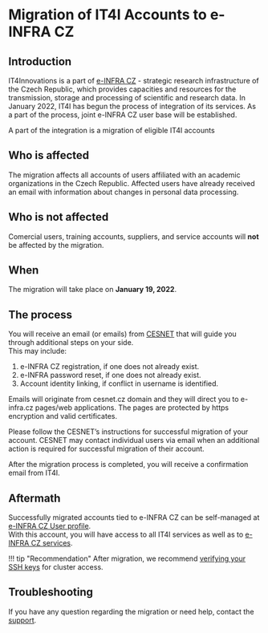 # Migration of IT4I Accounts to e-INFRA CZ

## Introduction

IT4Innovations is a part of [e-INFRA CZ][1] - strategic research infrastructure of the Czech Republic, which provides capacities and resources for the transmission, storage and processing of scientific and research data. In January 2022, IT4I has begun the process of integration of its services. As a part of the process, joint e-INFRA CZ user base will be established.

A part of the integration is a migration of eligible IT4I accounts 


## Who is affected

The migration affects all accounts of users affiliated with an academic organizations in the Czech Republic. Affected users have already received an email with information about changes in personal data processing. 

## Who is not affected 

Comercial users, training accounts, suppliers, and service accounts will **not** be affected by the migration.

## When 

The migration will take place on **January 19, 2022**. 

## The process
You will receive an email (or emails) from [CESNET][3] that will guide you through additional steps on your side.  
This may include:  

1. e-INFRA CZ registration, if one does not already exist.
2. e-INFRA password reset, if one does not already exist.
3. Account identity linking, if conflict in username is identified.

Emails will originate from cesnet.cz domain and they will direct you to e-infra.cz pages/web applications.
The pages are protected by https encryption and valid certificates. 

Please follow the CESNET’s instructions for successful migration of your account.
CESNET may contact individual users via email when an additional action is required for successful migration of their account.

After the migration process is completed, you will receive a confirmation email from IT4I.

## Aftermath

Successfully migrated accounts tied to e-INFRA CZ can be self-managed at [e-INFRA CZ User profile][4].  
With this account, you will have access to all IT4I services as well as to [e-INFRA CZ services][5].

!!! tip "Recommendation"
    After migration, we recommend [verifying your SSH keys][6] for cluster access.

## Troubleshooting

If you have any question regarding the migration or need help, contact the [support][2].

[1]: https://www.e-infra.cz/en
[2]: mailto:support@it4i.cz
[3]: https://www.cesnet.cz/?lang=en
[4]: https://profile.e-infra.cz/
[5]: https://www.e-infra.cz/en/services
[6]: https://profile.e-infra.cz/profile/settings/sshKeys
